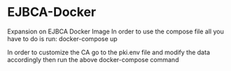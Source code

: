 # EJBCA-Docker
Expansion on EJBCA Docker Image
In order to use the compose file all you have to do is run:
docker-compose up

In order to customize the CA go to the pki.env file and modify the data accordingly then run the above docker-compose command

